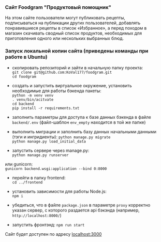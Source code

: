 ### Сайт Foodgram "Продуктовый помощник"
На этом сайте пользователи могут публиковать рецепты, подписываться на публикации других пользователей, добавлять понравившиеся рецепты в список «Избранное», а перед походом в магазин скачивать сводный список продуктов, необходимых для приготовления одного или нескольких выбранных блюд.  

### Запуск локальной копии сайта (приведены команды при работе в Ubuntu)
* скопировать репозиторий и зайти в начальную папку проекта:  
`git clone git@github.com:KoVal177/foodgram.git`  
`cd foodgram`  

* создать и запустить виртуальное окружение, установить необходимые для работы бэкенда пакеты:  
`python -m venv venv`  
`. venv/bin/acitvate`  
`cd backend`  
`pip install -r requirements.txt`  

* заполнить параметры для доступа к базе данных бэкенда в файле `backend/.env` (файл-шаблон `env_empty` находится в той же папке)  

* выполнить миграции и заполнить базу данных начальными данными (тэги и ингридиенты):
`python manage.py migrate`  
`python manage.py load_initial_data`  

* запустить сервере через manage.py:  
`python manage.py runserver`  

или gunicorn:  
`gunicorn backend.wsgi:application --bind 0:8000`  

* перейти в папку frontend:  
`cd ../frontend`  

* установить зависимости для работы Node.js:  
`npm i`

* убедиться, что в файле `package.json` в параметре `proxy` корректно указан сервер, с которого раздается api бэкэнда (например, `http://localhost:8000/`)

* запустить фронтэнд:
`npm run start`

Сайт будет доступен по адресу <localhost:3000>
